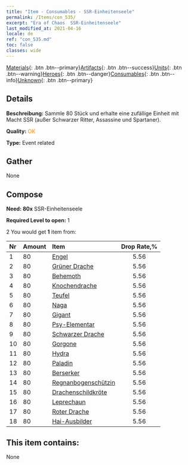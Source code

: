 ```yaml
---
title: "Item - Consumables - SSR-Einheitenseele"
permalink: /Items/con_535/
excerpt: "Era of Chaos  SSR-Einheitenseele"
last_modified_at: 2021-04-16
locale: de
ref: "con_535.md"
toc: false
classes: wide
---
```

 [Materials](/de/Items/){: .btn .btn--primary}[Artifacts](/de/Items/Artifacts/){: .btn .btn--success}[Units](/de/Items/Units/){: .btn .btn--warning}[Heroes](/de/Items/Heroes/){: .btn .btn--danger}[Consumables](/de/Items/Consumables/){: .btn .btn--info}[Unknown](/de/Items/Unknown/){: .btn .btn--primary}

## Details
 **Beschreibung:** Sammle 80 Stück und erhalte eine zufällige Einheit mit Macht SSR (außer Schwarzer Ritter, Assassine und Spartaner).

 **Quality:** <span style="color: #FF8C00">OK</span>

 **Type:** Event related

## Gather

  None

## Compose

 **Need: 80x** SSR-Einheitenseele

 **Required Level to open:** 1

 2 You would get **1** item  from:

  | Nr | Amount |     Item    | Drop Rate,% |
  |:---|:-------|:------------|:---------:|
  | 1 | 80 | [Engel](/de/Items/unt_196/) | 5.56 | 
  | 2 | 80 | [Grüner Drache](/de/Items/unt_205/) | 5.56 | 
  | 3 | 80 | [Behemoth](/de/Items/unt_223/) | 5.56 | 
  | 4 | 80 | [Knochendrache](/de/Items/unt_214/) | 5.56 | 
  | 5 | 80 | [Teufel](/de/Items/unt_232/) | 5.56 | 
  | 6 | 80 | [Naga](/de/Items/unt_240/) | 5.56 | 
  | 7 | 80 | [Gigant](/de/Items/unt_241/) | 5.56 | 
  | 8 | 80 | [Psy-Elementar](/de/Items/unt_267/) | 5.56 | 
  | 9 | 80 | [Schwarzer Drache](/de/Items/unt_250/) | 5.56 | 
  | 10 | 80 | [Gorgone](/de/Items/unt_257/) | 5.56 | 
  | 11 | 80 | [Hydra](/de/Items/unt_259/) | 5.56 | 
  | 12 | 80 | [Paladin](/de/Items/unt_197/) | 5.56 | 
  | 13 | 80 | [Berserker](/de/Items/unt_224/) | 5.56 | 
  | 14 | 80 | [Regnanbogenschützin](/de/Items/unt_274/) | 5.56 | 
  | 15 | 80 | [Drachenschildkröte](/de/Items/unt_278/) | 5.56 | 
  | 16 | 80 | [Leprechaun](/de/Items/unt_270/) | 5.56 | 
  | 17 | 80 | [Roter Drache](/de/Items/unt_251/) | 5.56 | 
  | 18 | 80 | [Hai-Ausbilder](/de/Items/unt_281/) | 5.56 | 


## This item contains:

  None

